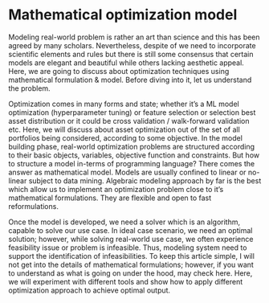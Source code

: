 # Mathematical optimization model

Modeling real-world problem is rather an art than science and this has been agreed by many scholars. Nevertheless, despite of we need to incorporate scientific elements and rules but there is still some consensus that certain models are elegant and beautiful while others lacking aesthetic appeal. Here, we are going to discuss about optimization techniques using mathematical formulation & model. Before diving into it, let us understand the problem.

Optimization comes in many forms and state; whether it’s a ML model optimization (hyperparameter tuning) or feature selection or selection best asset distribution or it could be cross validation / walk-forward validation etc. Here, we will discuss about asset optimization out of the set of all portfolios being considered, according to some objective.
In the model building phase, real-world optimization problems are structured according to their basic objects, variables, objective function and constraints. But how to structure a model in-terms of programming language? There comes the answer as mathematical model. Models are usually confined to linear or no-linear subject to data mining. Algebraic modeling approach by far is the best which allow us to implement an optimization problem close to it’s mathematical formulations. They are flexible and open to fast reformulations.

Once the model is developed, we need a solver which is an algorithm, capable to solve our use case. In ideal case scenario, we need an optimal solution; however, while solving real-world use case, we often experience feasibility issue or problem is infeasible. Thus, modeling system need to support the identification of infeasibilities. To keep this article simple, I will not get into the details of mathematical formulations; however, if you want to understand as what is going on under the hood, may check here.
Here, we will experiment with different tools and show how to apply different optimization approach to achieve optimal output.

